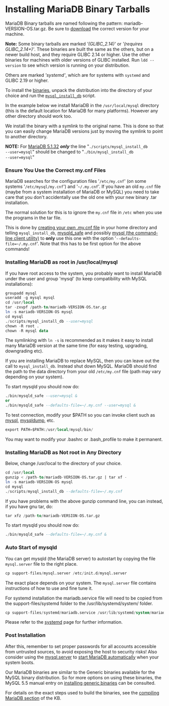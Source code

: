 # Installing MariaDB Binary Tarballs

MariaDB Binary tarballs are named following the pattern: mariadb-VERSION-OS.tar.gz. Be sure to [download](http://downloads.mariadb.org) the correct version for your machine.

<strong>Note:</strong> Some binary tarballs are marked <em>'(GLIBC_2.14)'</em> or <em>'(requires GLIBC_2.14+)'</em>. These binaries are built the same as the others, but on a newer build host, and they require GLIBC 2.14 or higher. Use the other binaries for machines with older versions of GLIBC installed. Run `ldd --version` to see which version is running on your distribution.

Others are marked <em>'systemd'</em>, which are for systems with `systemd` and GLIBC 2.19 or higher.

To install the [binaries](http://downloads.mariadb.org),
unpack the distribution into the directory of your choice and run the <code class="highlight fixed" style="white-space:pre-wrap">[mysql_install_db](/mariadb-administration/getting-installing-and-upgrading-mariadb/installing-system-tables-mysql_install_db)</code> script.

In the example below we install MariaDB in the <code class="highlight fixed" style="white-space:pre-wrap">/usr/local/mysql</code> directory (this is the default location for MariaDB for many platforms). However any other directory should work too.

We install the binary with a symlink to the original name. This is done so that you can easily change MariaDB versions just by moving the symlink to point to another directory.

<strong>NOTE:</strong> For [MariaDB 5.1.32](/kb/en/mariadb-5132-release-notes/) <strong><em>only</em></strong> the line
"<code class="fixed" style="white-space:pre-wrap">./scripts/mysql_install_db --user=mysql</code>" should be changed to
"<code class="fixed" style="white-space:pre-wrap">./bin/mysql_install_db --user=mysql</code>"

### Ensure You Use the Correct my.cnf Files

MariaDB searches for the configuration files '`/etc/my.cnf`' (on some
systems '`/etc/mysql/my.cnf`') and '`~/.my.cnf`'. If you have an
old `my.cnf` file (maybe from a system installation of MariaDB or MySQL) you
need to take care that you don't accidentally use the old one with your new
binary .tar installation.

The normal solution for this is to ignore the `my.cnf` file in `/etc` when
you use the programs in the tar file.

This is done by [creating your own .my.cnf file](/kb/en/mysqld-startup-options/) in
your home directory and telling <code class="fixed" style="white-space:pre-wrap">mysql_install_db</code>,
[mysqld_safe](/mariadb-administration/getting-installing-and-upgrading-mariadb/starting-and-stopping-mariadb/mysqld_safe) and possibly [mysql (the
command-line client utility)](/clients-utilities/mysql-client) to <strong>only</strong> use this one with the option
'<code class="fixed" style="white-space:pre-wrap">--defaults-file=~/.my.cnf</code>'. Note that
this has to be first option for the above commands!

### Installing MariaDB as root in /usr/local/mysql

If you have root access to the system, you probably want to install MariaDB under the user and group 'mysql' (to keep compatibility with MySQL installations):

```sql
groupadd mysql
useradd -g mysql mysql
cd /usr/local
tar -zxvpf /path-to/mariadb-VERSION-OS.tar.gz
ln -s mariadb-VERSION-OS mysql
cd mysql
./scripts/mysql_install_db --user=mysql
chown -R root .
chown -R mysql data
```

The symlinking with <code class="fixed" style="white-space:pre-wrap">ln -s</code> is recommended as it makes it easy to install many MariaDB version at the same time (for easy testing, upgrading, downgrading etc).

If you are installing MariaDB to replace MySQL, then you can leave out the call to <code class="fixed" style="white-space:pre-wrap">mysql_install_db</code>. Instead shut down MySQL. MariaDB should find the path to the data directory from your old <code class="fixed" style="white-space:pre-wrap">/etc/my.cnf</code> file (path may vary depending on your system).

To start mysqld you should now do:

```sql
./bin/mysqld_safe --user=mysql &
or
./bin/mysqld_safe --defaults-file=~/.my.cnf --user=mysql &
```

To test connection, modify your $PATH so you can invoke client such as [mysql](/clients-utilities/mysql-client), [mysqldump](/clients-utilities/backup-restore-and-import-clients/mysqldump), etc.

```sql
export PATH=$PATH:/usr/local/mysql/bin/
```

You may want to modify your .bashrc or .bash_profile to make it permanent.

### Installing MariaDB as Not root in Any Directory

Below, change /usr/local to the directory of your choice.

```sql
cd /usr/local
gunzip < /path-to/mariadb-VERSION-OS.tar.gz | tar xf -
ln -s mariadb-VERSION-OS mysql
cd mysql
./scripts/mysql_install_db --defaults-file=~/.my.cnf
```

If you have problems with the above gunzip command line, you can instead, if you have gnu tar, do:

```sql
tar xfz /path-to/mariadb-VERSION-OS.tar.gz
```

To start mysqld you should now do:

```sql
./bin/mysqld_safe --defaults-file=~/.my.cnf &
```

### Auto Start of mysqld

You can get mysqld (the MariaDB server) to autostart by copying the file <code class="fixed" style="white-space:pre-wrap">mysql.server</code> file to the right place.

```sql
cp support-files/mysql.server /etc/init.d/mysql.server
```

The exact place depends on your system. The <code class="fixed" style="white-space:pre-wrap">mysql.server</code> file contains instructions of how to use and fine tune it.

For systemd installation the mariadb.service file will need to be copied from the support-files/systemd folder to the /usr/lib/systemd/system/ folder.

```sql
cp support-files/systemd/mariadb.service /usr/lib/systemd/system/mariadb.service
```

Please refer to the [systemd](/mariadb-administration/getting-installing-and-upgrading-mariadb/starting-and-stopping-mariadb/systemd) page for further information.

### Post Installation

After this, remember to set proper passwords for all accounts accessible from
untrusted sources, to avoid exposing the host to security risks! Also consider
using the [mysql.server](/mariadb-administration/getting-installing-and-upgrading-mariadb/starting-and-stopping-mariadb/mysqlserver) to
[start MariaDB automatically](/mariadb-administration/getting-installing-and-upgrading-mariadb/starting-and-stopping-mariadb/starting-and-stopping-mariadb-automatically)
when your system boots.

Our MariaDB binaries are similar to the Generic binaries available for the
MySQL binary distribution. So for more options on using these binaries, the
MySQL 5.5 manual entry on
[installing generic binaries](http://docs.oracle.com/cd/E17952_01/refman-5.5-en/binary-installation.html) can be consulted.

For details on the exact steps used to build the binaries, see the
[compiling MariaDB section](/mariadb-administration/getting-installing-and-upgrading-mariadb/compiling-mariadb-from-source) of the KB.